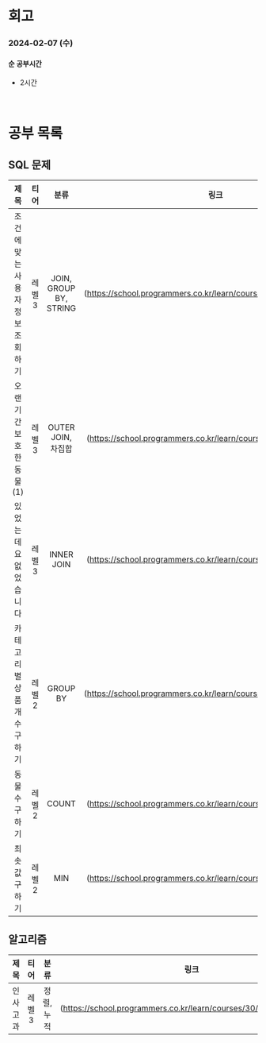 # 회고

### 2024-02-07 (수)

#### 순 공부시간

- 2시간

<br>

# 공부 목록

## SQL 문제

|               제목               |  티어  |          분류          |                                링크                                |
| :------------------------------: | :----: | :--------------------: | :----------------------------------------------------------------: |
| 조건에 맞는 사용자 정보 조회하기 | 레벨 3 | JOIN, GROUP BY, STRING | (https://school.programmers.co.kr/learn/courses/30/lessons/164670) |
|     오랜 기간 보호한 동물(1)     | 레벨 3 |   OUTER JOIN, 차집합   | (https://school.programmers.co.kr/learn/courses/30/lessons/59044)  |
|      있었는데요 없었습니다       | 레벨 3 |       INNER JOIN       | (https://school.programmers.co.kr/learn/courses/30/lessons/59043)  |
|   카테고리 별 상품 개수 구하기   | 레벨 2 |        GROUP BY        | (https://school.programmers.co.kr/learn/courses/30/lessons/131529) |
|          동물 수 구하기          | 레벨 2 |         COUNT          | (https://school.programmers.co.kr/learn/courses/30/lessons/59406)  |
|          최솟값 구하기           | 레벨 2 |          MIN           | (https://school.programmers.co.kr/learn/courses/30/lessons/59038)  |

## 알고리즘

|   제목   |  티어  |    분류    |                                링크                                |
| :------: | :----: | :--------: | :----------------------------------------------------------------: |
| 인사고과 | 레벨 3 | 정렬, 누적 | (https://school.programmers.co.kr/learn/courses/30/lessons/152995) |
